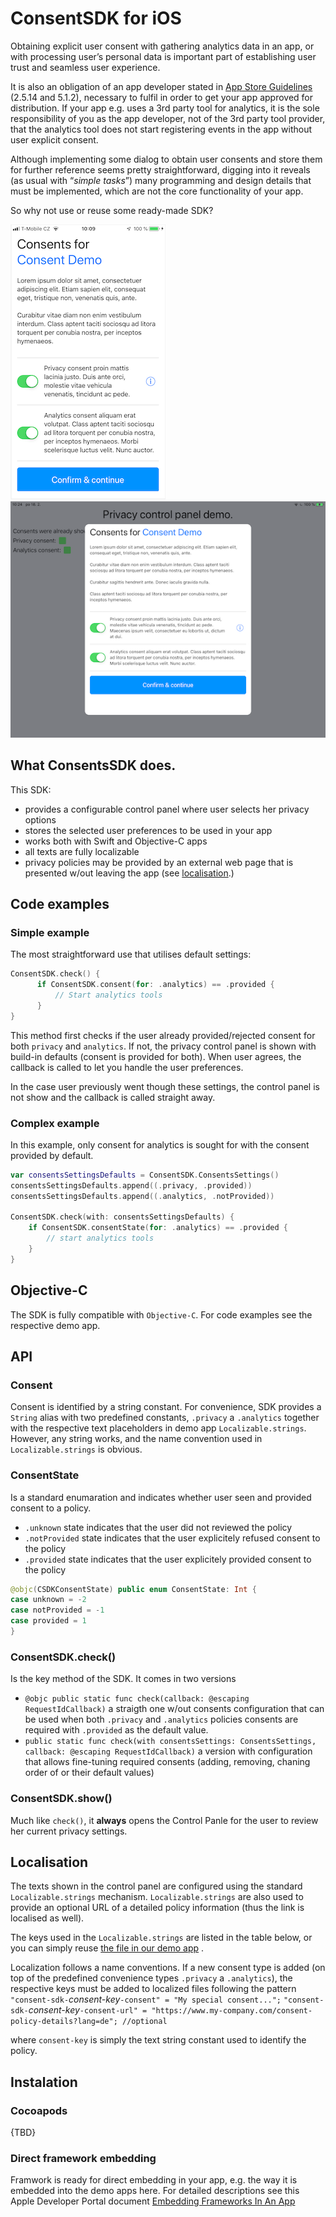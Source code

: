 # ConsentSDK for iOS

Obtaining explicit user consent with gathering analytics data in an app, or with processing user’s personal data is important part of establishing user trust and seamless user experience.

It is also an obligation of an app developer stated in [App Store Guidelines](https://developer.apple.com/app-store/review/guidelines/) (2.5.14 and 5.1.2), necessary to fulfil in order to get your app approved for distribution. If your app e.g. uses a 3rd party tool for analytics, it is the sole responsibility of you as the app developer, not of the 3rd party tool provider, that the analytics tool does not start registering events in the app without user explicit consent.

Although implementing some dialog to obtain user consents and store them for further reference seems pretty straightforward, digging into it reveals (as usual with “_simple tasks_”) many programming and design details that must be implemented, which are not the core functionality of your app. 

So why not use or reuse some ready-made SDK?

[![iPhone Screenshot](readme-media/ConsentSDK-Screenshot-iPhone-thumbnail.png)](readme-media/ConsentSDK-Screenshot-iPhone.png) &nbsp;&nbsp;&nbsp;&nbsp;&nbsp; [![iPad Screenshot](readme-media/ConsentSDK-Screenshot-iPad-thumbnail.png)](readme-media/ConsentSDK-Screenshot-iPad.png)

## What ConsentsSDK does. 

This SDK:
- provides a configurable control panel where user selects her privacy options
- stores the selected user preferences to be used in your app
- works both with Swift and Objective-C apps
- all texts are fully localizable
- privacy policies may be provided by an external web page that is presented w/out leaving the app (see [localisation](#localisation).)

## Code examples
### Simple example 
The most straightforward use that utilises default settings:
```swift
ConsentSDK.check() {
      if ConsentSDK.consent(for: .analytics) == .provided {
          // Start analytics tools
      }
}
```

This method first checks if the user already provided/rejected consent for both `privacy` and `analytics`. If not, the privacy control panel is shown with build-in defaults (consent is provided for both). When user agrees, the callback is called to let you handle the user preferences. 

In the case user previously went though these settings, the control panel is not show and the callback is called straight away.

### Complex example 

In this example, only consent for analytics is sought for with the consent provided by default.

```swift
var consentsSettingsDefaults = ConsentSDK.ConsentsSettings()
consentsSettingsDefaults.append((.privacy, .provided))
consentsSettingsDefaults.append((.analytics, .notProvided))

ConsentSDK.check(with: consentsSettingsDefaults) {
    if ConsentSDK.consentState(for: .analytics) == .provided {
        // start analytics tools
    }
}
```

## Objective-C
The SDK is fully compatible with `Objective-C`. For code examples see the respective demo app.

## API

### Consent
Consent is identified by a string constant. For convenience, SDK provides a `String` alias with two predefined constants, `.privacy` a `.analytics` together with the respective text placeholders in demo app `Localizable.strings`. However, any string works, and the name convention used in `Localizable.strings` is obvious.

### ConsentState
Is a standard enumaration and indicates whether user seen and provided consent to a policy.
- `.unknown` state indicates that the user did not reviewed the policy
- `.notProvided` state indicates that the user explicitely refused consent to the policy
- `.provided` state indicates that the user explicitely provided consent to the policy 
```swift
@objc(CSDKConsentState) public enum ConsentState: Int {
case unknown = -2
case notProvided = -1
case provided = 1
}
```
### ConsentSDK.check()
Is the key method of the SDK. It comes in two versions
- `@objc public static func check(callback: @escaping RequestIdCallback)` a straigth one w/out consents configuration that can be used when both `.privacy` and `.analytics` policies consents are required with `.provided` as the default value. 
- `public static func check(with consentsSettings: ConsentsSettings, callback: @escaping RequestIdCallback)`  a version with configuration that allows fine-tuning required consents (adding, removing, chaning order of or their default values) 

### ConsentSDK.show()
Much like `check()`, it **always** opens the Control Panle for the user to review her current privacy settings.

## Localisation
The texts shown in the control panel are configured using the standard `Localizable.strings` mechanism. `Localizable.strings`  are also used to provide an optional URL of a detailed policy information (thus the link is localised as well).

The keys used in the `Localizable.strings` are listed in the table below, or you can simply reuse [the file in our demo app](ConsentSDKDemo/ConsentSDKDemo/Base.lproj/Localizable.strings) .

Localization follows a name conventions. If a new consent type is added (on top of the predefined convenience types `.privacy` a `.analytics`), the respective keys must be added to localized files following the pattern
`"consent-sdk-`*consent-key*`-consent" = "My special consent...";`
`"consent-sdk-`*consent-key*`-consent-url" = "https://www.my-company.com/consent-policy-details?lang=de"; //optional`

where `consent-key` is simply the text string constant used to identify the policy.

## Instalation
### Cocoapods
{TBD}
### Direct framework embedding
Framwork is ready for direct embedding in your app, e.g. the way it is embedded into the demo apps here. For detailed descriptions see this Apple Developer Portal document [Embedding Frameworks In An App](https://developer.apple.com/library/archive/technotes/tn2435/_index.html)
